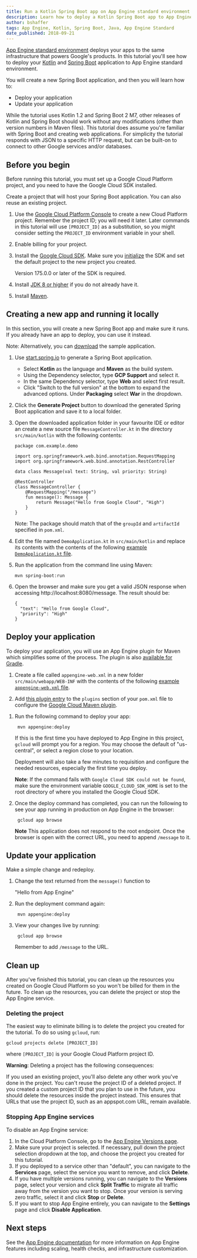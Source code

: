 ```yaml
---
title: Run a Kotlin Spring Boot app on App Engine standard environment
description: Learn how to deploy a Kotlin Spring Boot app to App Engine standard environment.
author: bshaffer
tags: App Engine, Kotlin, Spring Boot, Java, App Engine Standard
date_published: 2018-09-21
---
```


[App Engine standard environment](https://cloud.google.com/appengine/docs/standard/)
deploys your apps to the same infrastructure that powers Google's products. In
this tutorial you'll see how to deploy your [Kotlin](https://kotlinlang.org/)
and [Spring Boot](https://projects.spring.io/spring-boot/) application to App
Engine standard environment.

You will create a new Spring Boot application, and then you will learn how to:

*   Deploy your application
*   Update your application

While the tutorial uses Kotlin 1.2 and Spring Boot 2 M7, other releases of
Kotlin and Spring Boot should work without any modifications (other than version
numbers in Maven files). This tutorial does assume you're familiar with Spring
Boot and creating web applications. For simplicity the tutorial responds with
JSON to a specific HTTP request, but can be built-on to connect to other Google
services and/or databases.

## Before you begin

Before running this tutorial, you must set up a Google Cloud Platform project,
and you need to have the Google Cloud SDK installed.

Create a project that will host your Spring Boot application. You can also reuse
an existing project.

1.  Use the [Google Cloud Platform Console](https://console.cloud.google.com/)
    to create a new Cloud Platform project. Remember the project ID; you will
    need it later. Later commands in this tutorial will use `[PROJECT_ID]` as
    a substitution, so you might consider setting the `PROJECT_ID` environment
    variable in your shell.

2.  Enable billing for your project.

3.  Install the [Google Cloud SDK](https://cloud.google.com/sdk/). Make sure
    you [initialize](https://cloud.google.com/sdk/docs/initializing) the SDK
    and set the default project to the new project you created.

    Version 175.0.0 or later of the SDK is required.

4.  Install [JDK 8 or higher](http://www.oracle.com/technetwork/java/javase/downloads/jdk8-downloads-2133151.html) if you do not already have it.

5.  Install [Maven](https://maven.apache.org/install.html).

## Creating a new app and running it locally

In this section, you will create a new Spring Boot app and make sure it runs. If
you already have an app to deploy, you can use it instead.

Note: Alternatively, you can [download][springboot-sample-code] the sample
application.

[springboot-sample-code]: https://github.com/GoogleCloudPlatform/kotlin-samples/tree/master/appengine/springboot/

1.  Use [start.spring.io](https://start.spring.io) to generate a Spring Boot
    application.

    * Select **Kotlin** as the language and **Maven** as the build system.
    * Using the Dependency selector, type **GCP Support** and select it.
    * In the same Dependency selector, type **Web** and select first result.
    * Click "Switch to the full version" at the bottom to expand the advanced
      options. Under **Packaging** select **War** in the dropdown.

1.  Click the **Generate Project** button to download the generated Spring Boot
    application and save it to a local folder.

1.  Open the downloaded application folder in your favourite IDE or editor an
    create a new source file `MessageController.kt` in the directory
    `src/main/kotlin` with the following contents:

        package com.example.demo

        import org.springframework.web.bind.annotation.RequestMapping
        import org.springframework.web.bind.annotation.RestController

        data class Message(val text: String, val priority: String)

        @RestController
        class MessageController {
            @RequestMapping("/message")
            fun message(): Message {
                return Message("Hello from Google Cloud", "High")
            }
        }

    Note: The package should match that of the `groupId` and `artifactId`
    specified in `pom.xml`.

1.  Edit the file named `DemoApplication.kt` in `src/main/kotlin` and replace
    its contents with the contents of the following [example `DemoApplication.kt` file](https://github.com/GoogleCloudPlatform/community/blob/master/tutorials/kotlin-springboot-app-engine-java8/DemoApplication.kt).

1.  Run the application from the command line using Maven:

        mvn spring-boot:run

1.  Open the browser and make sure you get a valid JSON response when accessing
    http://localhost:8080/message. The result should be:

        {
          "text": "Hello from Google Cloud",
          "priority": "High"
        }

## Deploy your application

To deploy your application, you will use an App Engine plugin for Maven which simplifies some of the process. The plugin
is also [available for Gradle](https://cloud.google.com/appengine/docs/standard/java/tools/gradle).

1.  Create a file called `appengine-web.xml` in a new folder
    `src/main/webapp/WEB-INF` with the contents of the following
    [example `appengine-web.xml` file](https://github.com/GoogleCloudPlatform/community/blob/master/tutorials/kotlin-springboot-app-engine-java8/appengine-web.xml).


1.  Add [this plugin entry](https://github.com/GoogleCloudPlatform/community/blob/master/tutorials/kotlin-springboot-app-engine-java8/pom.xml) to the `plugins` section of your `pom.xml` file to
    configure the [Google Cloud Maven plugin][google-cloud-maven-plugin].


[google-cloud-maven-plugin]: https://cloud.google.com/appengine/docs/standard/java/tools/maven

1. Run the following command to deploy your app:

        mvn appengine:deploy

    If this is the first time you have deployed to App Engine in this project,
    `gcloud` will prompt you for a region. You may choose the default of
    "us-central", or select a region close to your location.

    Deployment will also take a few minutes to requisition and configure the
    needed resources, especially the first time you deploy.

    **Note**: If the command fails with `Google Cloud SDK could not be found`,
    make sure the environment variable `GOOGLE_CLOUD_SDK_HOME` is set to the
    root directory of where you installed the Google Cloud SDK.

1. Once the deploy command has completed, you can run the following to see your
app running in production on App Engine in the browser:

        gcloud app browse

    **Note** This application does not respond to the root endpoint. Once the
    browser is open with the correct URL, you need to append `/message` to it.

## Update your application

Make a simple change and redeploy.

1. Change the text returned from the `message()` function to

    "Hello from App Engine"

1. Run the deployment command again:

        mvn appengine:deploy

1. View your changes live by running:

        gcloud app browse

    Remember to add `/message` to the URL.

## Clean up

After you've finished this tutorial, you can clean up the resources you created
on Google Cloud Platform so you won't be billed for them in the future. To clean
up the resources, you can delete the project or stop the App Engine service.

### Deleting the project

The easiest way to eliminate billing is to delete the project you created for
the tutorial. To do so using `gcloud`, run:

    gcloud projects delete [PROJECT_ID]

where `[PROJECT_ID]` is your Google Cloud Platform project ID.

**Warning**: Deleting a project has the following consequences:

If you used an existing project, you'll also delete any other work you've done
in the project. You can't reuse the project ID of a deleted project. If you
created a custom project ID that you plan to use in the future, you should
delete the resources inside the project instead. This ensures that URLs that
use the project ID, such as an appspot.com URL, remain available.

### Stopping App Engine services

To disable an App Engine service:

1.  In the Cloud Platform Console, go to the
    [App Engine Versions page](https://console.cloud.google.com/appengine/versions).
2.  Make sure your project is selected. If necessary, pull down the project
    selection dropdown at the top, and choose the project you created for this
    tutorial.
3.  If you deployed to a service other than "default", you can navigate to the
    **Services** page, select the service you want to remove, and click
    **Delete**.
4.  If you have multiple versions running, you can navigate to the **Versions**
    page, select your version and click **Split Traffic** to migrate all traffic
    away from the version you want to stop. Once your version is serving zero
    traffic, select it and click **Stop** or **Delete**.
5.  If you want to stop App Engine entirely, you can navigate to the
    **Settings** page and click **Disable Application**.

## Next steps

See the [App Engine documentation](https://cloud.google.com/appengine/docs/standard/java/)
for more information on App Engine features including scaling, health checks,
and infrastructure customization.
